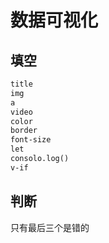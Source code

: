 <!--
 * @Description: 
 * @Author: FallCicada
 * @Date: 2024-12-13 15:39:30
 * @LastEditors: FallCicada
 * @LastEditTime: 2024-12-13 15:42:14
 * @Slogan: 無限進步
-->
# 数据可视化
## 填空
```html
title
img
a
video
color
border
font-size
let
consolo.log()
v-if
```

## 判断
只有最后三个是错的
